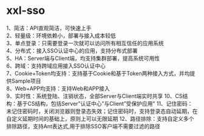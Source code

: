 # xxl-sso

1、简洁：API直观简洁，可快速上手  
2、轻量级：环境依赖小，部署与接入成本较低  
3、单点登录：只需要登录一次就可以访问所有相互信任的应用系统  
4、分布式：接入SSO认证中心的应用，支持分布式部署  
5、HA：Server端与Client端，均支持集群部署，提高系统可用性  
6、跨域：支持跨域应用接入SSO认证中心  
7、Cookie+Token均支持：支持基于Cookie和基于Token两种接入方式，并均提供Sample项目  
8、Web+APP均支持：支持Web和APP接入  
9、实时性：系统登陆、注销状态，全部Server与Client端实时共享
10、CS结构：基于CS结构，包括Server”认证中心”与Client”受保护应用”
11、记住密码：未记住密码时，关闭浏览器则登录态失效；记住密码时，支持登录态自动延期，在自定义延期时间的基础上，原则上可以无限延期
12、路径排除：支持自定义多个排除路径，支持Ant表达式,用于排除SSO客户端不需要过滤的路径
